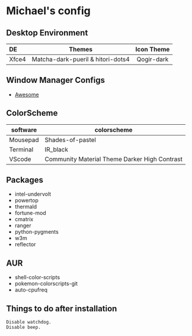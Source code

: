 # Michael's config

## Desktop Environment

| DE    | Themes | Icon Theme |
| :-----| :----: | :----:     |
| Xfce4 | Matcha-dark-pueril & hitori-dots4 | Qogir-dark |

## Window Manager Configs
  
- [Awesome](https://github.com/scu-19-wsj/dotfiles/tree/main/.config/awesome)

## ColorScheme

|  software  |  colorscheme  |
|  ----      | -----         |
|  Mousepad  | Shades-of-pastel  |
|  Terminal  | IR_black          |
|  VScode    | Community Material Theme Darker High Contrast |

## Packages

- intel-undervolt
- powertop
- thermald
- fortune-mod
- cmatrix
- ranger
- python-pygments
- w3m
- reflector

## AUR

- shell-color-scripts
- pokemon-colorscripts-git
- auto-cpufreq

## Things to do after installation

    Disable watchdog.
    Disable beep.
